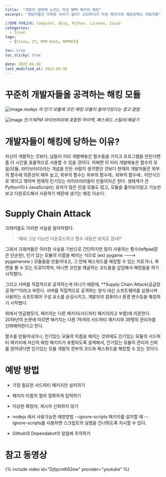 ```yaml
---
title:  "개발자 생태계 노리는 악성 NPM 패키지 해킹"
excerpt: "개발자들은 의외로 속이기 쉽다? 코딩하다가 악성 패키지에 해킹당하는 개발자들"

//현재 카테고리: Computer, Blog, Python, License, Issue
categories:
  - Issue
tags:
  - [Issue, IT, NPM Hack, NPM해킹]

toc: true
toc_sticky: true

date: 2023-04-30
last_modified_at: 2023-04-30
---
```


# 꾸준히 개발자들을 공격하는 해킹 모듈

![image](https://user-images.githubusercontent.com/128434645/235352833-f69c22c4-09fd-4ea6-b88e-838c9985fcdf.png)
*nodejs 의 인기 모듈에 코인 해킹 모듈이 들어가있다는 경고 알림*
<br>



![image](https://user-images.githubusercontent.com/128434645/235352861-06465561-1ba5-46c2-852a-49abe88540ab.png)
*인기 NPM 라이브러리에 포함된 하이잭, 패스워드 스틸러/채굴기*

# 개발자들이 해킹에 당하는 이유?
자신이 개발하는 것보다, 남들이 미리 개발해놓은 함수들을 가지고 프로그램을 만든다면 좀 더 시간을 효율적으로 사용할 수 있을 것이다. 어쩌면 이 미리 개발해놓은 함수의 모음(모듈, 라이브러리)라는 개념을 만든 사람이 생각했던 것보다 현재의 개발자들은 외부의 함수에 의존성이 매우 높고, 외부의 함수는 외부의 함수에.. 외부의 함수에.. 이런식으로 엮이고 엮이며 현재의 인기있는 라이브러리들이 만들어지곤 한다. 생태계가 큰 Python이나 JavaScript는 유저가 많은 만큼 모듈도 많고, 모듈을 훑어보지않고 기능만 보고 다운로드해서 사용하기 때문에 생기는 해킹 이슈다.

# Supply Chain Attack
크래커들도 이러한 사실을 알아차렸다.

>'얘네 그냥 기능만 다운로드하고 함수 내용은 보지도 않네?'

그래서 크래커들은 이러한 사실을 기반으로 간단하지만 많이 사용하는 함수(leftpad같은 단순한), 인기 있는 모듈의 이름을 베끼는 식으로 (ex) pygame ---> pygamenew ) 모듈들을 만들어내고, 그 안에 패스워드를 해킹할 수 있는 키로거나, 화면을 볼 수 있는 트로이목마, 아니면 코인을 채굴하는 코드들을 삽입해서 해킹들을 하기 시작했다.

그리고 서버를 직접적으로 공격하는게 아니기 때문에, **Supply Chain Attack(공급망 공격)**이라고 부른다. 서버를 직접적으로 공격하는 방식 대신 소프트웨어를 실행시켜 사용하는 소프트웨어 구성 요소를 손상시키고, 개발자의 컴퓨터나 환경 변수등을 해킹하기 시작했다.

위에서 언급했듯이, 패키지는 다른 패키지(서드파티 패키지라고 부름)에 의존한다. 2019년의 논문에 따르면 패키지는 다른 79개의 서드파티 패키지와 39명의 관리자를 신뢰해야한다고 한다.

함수를 만들어내거나, 인기있는 모듈의 이름을 베끼는 것외에도 인기있는 모듈의 서드파티 패키지에 자신의 해킹 패키지가 포함되도록 설계해서, 인기있는 모듈의 관리자 신뢰를 얻어낸다면 인기있는 모듈 개발자 전부의 코드와 패스워드를 해킹할 수 있는 것이다.

# 예방 방법

- 가장 필요한 서드파티 패키지만 설치하기

- 패키지 이름의 철자 정확하게 입력하기

- 이상한 확장자, 게시자 신뢰하지 않기

- nodejs 에서 사용가능한 예방방법 --ignore-scripts
패키지를 설치할 때 --ignore-scripts를 사용하면 스크립트의 실행을 건너뛰도록 지시할 수 있다.

- Github의 Dependabot의 알림에 주의하기

# 참고 동영상
{% include video id="DjfpcmK62ew" provider="youtube" %}